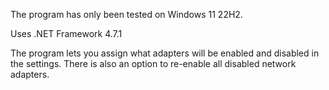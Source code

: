 The program has only been tested on Windows 11 22H2.

Uses .NET Framework 4.7.1

The program lets you assign what adapters will be enabled and disabled in the settings. There is also an option to re-enable all disabled network adapters.
